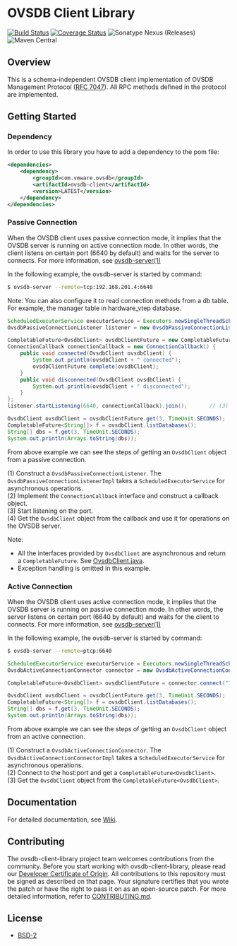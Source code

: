 
# OVSDB Client Library
[![Build Status](https://travis-ci.org/vmware/ovsdb-client-library.svg?branch=master)](https://travis-ci.org/vmware/ovsdb-client-library)
[![Coverage Status](https://coveralls.io/repos/github/vmware/ovsdb-client-library/badge.svg?branch=master)](https://coveralls.io/github/vmware/ovsdb-client-library?branch=master)
![Sonatype Nexus (Releases)](https://img.shields.io/nexus/r/https/oss.sonatype.org/com.vmware.ovsdb/ovsdb-client-library.svg)
![Maven Central](https://img.shields.io/maven-central/v/com.vmware.ovsdb/ovsdb-client-library.svg)

## Overview
This is a schema-independent OVSDB client implementation of OVSDB Management Protocol 
([RFC 7047](https://tools.ietf.org/html/rfc7047)). All RPC methods defined in the protocol are 
implemented.

## Getting Started

### Dependency
In order to use this library you have to add a dependency to the pom file:

```xml
<dependencies>
    <dependency>
        <groupId>com.vmware.ovsdb</groupId>
        <artifactId>ovsdb-client</artifactId>
        <version>LATEST</version>
    </dependency>
</dependencies>
```

### Passive Connection
When the OVSDB client uses passive connection mode, it implies that the OVSDB server is running on 
active connection mode. In other words, the client listens on certain port (6640 by default) and 
waits for the server to connects. For more information, see [ovsdb-server(1)](http://www.openvswitch.org/support/dist-docs/ovsdb-server.1.html)

In the following example, the ovsdb-server is started by command:

```bash
$ ovsdb-server --remote=tcp:192.168.201.4:6640
``` 

Note: You can also configure it to read connection methods from a db table. For example, the manager 
table in hardware_vtep database.

```java
ScheduledExecutorService executorService = Executors.newSingleThreadScheduledExecutor();    
OvsdbPassiveConnectionListener listener = new OvsdbPassiveConnectionListenerImpl(executorService);  // (1)

CompletableFuture<OvsdbClient> ovsdbClientFuture = new CompletableFuture<>();
ConnectionCallback connectionCallback = new ConnectionCallback() {      // (2)
    public void connected(OvsdbClient ovsdbClient) {
        System.out.println(ovsdbClient + " connected");
        ovsdbClientFuture.complete(ovsdbClient);
    }
    public void disconnected(OvsdbClient ovsdbClient) {
        System.out.println(ovsdbClient + " disconnected");
    }
};
listener.startListening(6640, connectionCallback).join();       // (3)

OvsdbClient ovsdbClient = ovsdbClientFuture.get(3, TimeUnit.SECONDS);   // (4)
CompletableFuture<String[]> f = ovsdbClient.listDatabases();
String[] dbs = f.get(3, TimeUnit.SECONDS);
System.out.println(Arrays.toString(dbs));

```

From above example we can see the steps of getting an `OvsdbClient` object from a passive connection.

(1) Construct a `OvsdbPassiveConnectionListener`. The `OvsdbPassiveConnectionListenerImpl`
takes a `ScheduledExecutorService` for asynchronous operations.  
(2) Implement the `ConnectionCallback` interface and construct a callback object.  
(3) Start listening on the port.  
(4) Get the `OvsdbClient` object from the callback and use it for operations on the OVSDB server.

Note: 
* All the interfaces provided by `OvsdbClient` are asynchronous and return a `CompletableFuture`.
See [OvsdbClient.java](ovsdb-client/src/main/java/com/vmware/ovsdb/service/OvsdbClient.java).
* Exception handling is omitted in this example.

### Active Connection
When the OVSDB client uses active connection mode, it implies that the OVSDB server is running on 
passive connection mode. In other words, the server listens on certain port (6640 by default) and 
waits for the client to connects. For more information, see [ovsdb-server(1)](http://www.openvswitch.org/support/dist-docs/ovsdb-server.1.html)

In the following example, the ovsdb-server is started by command:

```bash
$ ovsdb-server --remote=ptcp:6640
``` 
```java
ScheduledExecutorService executorService = Executors.newSingleThreadScheduledExecutor();    
OvsdbActiveConnectionConnector connector = new OvsdbActiveConnectionConnectorImpl(executorService);  // (1)

CompletableFuture<OvsdbClient> ovsdbClientFuture = connector.connect("192.168.33.74", 6640);       // (2)

OvsdbClient ovsdbClient = ovsdbClientFuture.get(3, TimeUnit.SECONDS);   // (3)
CompletableFuture<String[]> f = ovsdbClient.listDatabases();
String[] dbs = f.get(3, TimeUnit.SECONDS);
System.out.println(Arrays.toString(dbs));

```
From above example we can see the steps of getting an `OvsdbClient` object from an active connection.

(1) Construct a `OvsdbActiveConnectionConnector`. The `OvsdbActiveConnectionConnectorImpl`
takes a `ScheduledExecutorService` for asynchronous operations.  
(2) Connect to the host:port and get a `CompletableFuture<OvsdbClient>`.  
(3) Get the `OvsdbClient` object from the `CompletableFuture<OvsdbClient>`.

## Documentation
For detailed documentation, see [Wiki](https://github.com/vmware/ovsdb-client-library/wiki/).

## Contributing

The ovsdb-client-library project team welcomes contributions from the community. Before you start working with ovsdb-client-library, please read our [Developer Certificate of Origin](https://cla.vmware.com/dco). All contributions to this repository must be signed as described on that page. Your signature certifies that you wrote the patch or have the right to pass it on as an open-source patch. For more detailed information, refer to [CONTRIBUTING.md](CONTRIBUTING.md).

## License
* [BSD-2](https://opensource.org/licenses/BSD-2-Clause)
